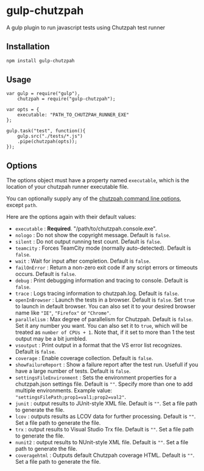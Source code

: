 # gulp-chutzpah
A gulp plugin to run javascript tests using Chutzpah test runner

## Installation

```sh
npm install gulp-chutzpah
```

## Usage

```node
var gulp = require("gulp"),
    chutzpah = require("gulp-chutzpah");

var opts = {
    executable: "PATH_TO_CHUTZPAH_RUNNER_EXE"
};

gulp.task("test", function(){
    gulp.src("./tests/*.js")
    .pipe(chutzpah(opts));
});
```

## Options

The options object must have a property named `executable`, which is the location of 
your chutzpah runner executable file. 

You can optionally supply any of the [chutzpah command line options](https://github.com/mmanela/chutzpah/wiki/command-line-options), except `path`. 

Here are the options again with their default values:

- `executable` : __Required__. "/path/to/chutzpah.console.exe".
- `nologo` : Do not show the copyright message. Default is `false`.
- `silent` : Do not output running test count. Default is `false`.
- `teamcity` : Forces TeamCity mode (normally auto-detected). Default is `false`.
- `wait` : Wait for input after completion. Default is `false`.
- `failOnError` : Return a non-zero exit code if any script errors or timeouts occurs. Default is `false`.
- `debug` : Print debugging information and tracing to console. Default is `false`.
- `trace` : Logs tracing information to chutzpah.log. Default is `false`.
- `openInBrowser` : Launch the tests in a browser. Default is `false`. Set `true` to launch in default browser. 
You can also set it to your desired browser name like `"IE"`, `"Firefox"` or `"Chrome"`.
- `parallelism` : Max degree of parallelism for Chutzpah. Default is `false`. Set it any number you want. 
You can also set it to `true`, which will be treated as `number of CPUs + 1`. Note that, if it set to more than 1 the test output may be a bit jumbled.
- `vsoutput` : Print output in a format that the VS error list recognizes. Default is `false`.
- `coverage` : Enable coverage collection. Default is `false`.
- `showFailureReport` : Show a failure report after the test run. Usefull if you have a large number of tests. Default is `false`.
- `settingsFileEnvironment` : Sets the environment properties for a chutzpah.json settings file. Default is `""`. 
Specify more than one to add multiple environments. Example value: `"settingsFilePath;prop1=val1;prop2=val2"`.
- `junit` : output results to JUnit-style XML file. Default is `""`. Set a file path to generate the file.
- `lcov` : outputs results as LCOV data for further processing. Default is `""`. Set a file path to generate the file.
- `trx` : output results to Visual Studio Trx file. Default is `""`. Set a file path to generate the file. 
- `nunit2` : output results to NUnit-style XML file. Default is `""`. Set a file path to generate the file.
- `coveragehtml` : Outputs default Chutzpah coverage HTML. Default is `""`. Set a file path to generate the file.